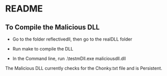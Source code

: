 # README

## To Compile the Malicious DLL

* Go to the folder reflectivedll, then go to the realDLL folder

* Run make to compile the DLL

* In the Command line, run .\testmDll.exe maliciousdll.dll


The Malicious DLL currently checks for the Chonky.txt file and is Persistent.
